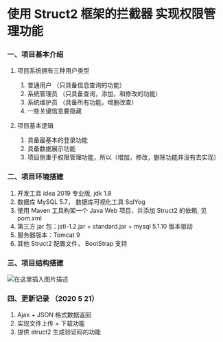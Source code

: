 # 使用 Struct2 框架的拦截器 实现权限管理功能
### 一、项目基本介绍
1. 项目系统拥有三种用户类型
    1. 普通用户 （只具备信息查询的功能）
    2. 系统管理员 （只具备查询，添加，和修改的功能）
    3. 系统维护员 （具备所有功能，增删改查）
    4. 一些关键信息要隐藏
    
2. 项目基本逻辑
    1. 具备最基本的登录功能
    2. 具备数据展示功能
    3. 项目侧重于权限管理功能，所以（增加，修改，删除功能并没有去实现）
    
### 二、项目环境搭建
1. 开发工具 idea 2019 专业版, jdk 1.8
2. 数据库 MySQL 5.7， 数据库可视化工具  SqlYog
3. 使用 Maven 工具构架一个 Java Web 项目，并添加 Struct2 的依赖, 见 pom.xml
4. 第三方 jar 包：jstl-1.2.jar + standard.jar + mysql 5.1.10 版本驱动
5. 服务器版本：Tomcat 9
6. 其他 Struct2 配置文件， BootStrap 支持

### 三、项目结构搭建
![在这里插入图片描述](https://img-blog.csdnimg.cn/20200519104331964.png?x-oss-process=image/watermark,type_ZmFuZ3poZW5naGVpdGk,shadow_10,text_aHR0cHM6Ly9ibG9nLmNzZG4ubmV0L2NhaWRld2VpMTIx,size_16,color_FFFFFF,t_70)  


### 四、更新记录 （2020 5 21）
1. Ajax + JSON 格式数据返回  
2. 实现文件上传 + 下载功能  
3. 提供 struct2 生成验证码的功能  
